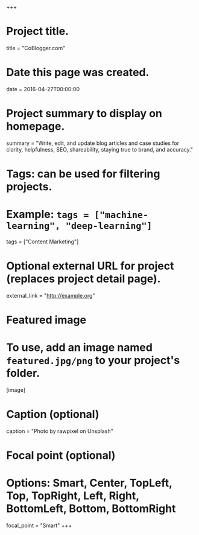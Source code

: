 +++
# Project title.
title = "CoBlogger.com"

# Date this page was created.
date = 2016-04-27T00:00:00

# Project summary to display on homepage.
summary = "Write, edit, and update blog articles and case studies for clarity, helpfulness, SEO, shareability, staying true to brand, and accuracy."

# Tags: can be used for filtering projects.
# Example: `tags = ["machine-learning", "deep-learning"]`
tags = ["Content Marketing"]

# Optional external URL for project (replaces project detail page).
external_link = "http://example.org"

# Featured image
# To use, add an image named `featured.jpg/png` to your project's folder. 
[image]
  # Caption (optional)
  caption = "Photo by rawpixel on Unsplash"

  # Focal point (optional)
  # Options: Smart, Center, TopLeft, Top, TopRight, Left, Right, BottomLeft, Bottom, BottomRight
  focal_point = "Smart"
+++
